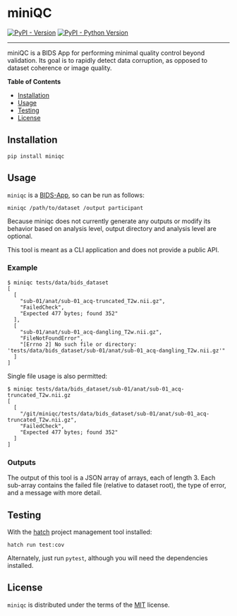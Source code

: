 # miniQC

[![PyPI - Version](https://img.shields.io/pypi/v/miniqc.svg)](https://pypi.org/project/miniqc)
[![PyPI - Python Version](https://img.shields.io/pypi/pyversions/miniqc.svg)](https://pypi.org/project/miniqc)

-----

miniQC is a BIDS App for performing minimal quality control beyond validation.
Its goal is to rapidly detect data corruption, as opposed to dataset coherence
or image quality.

**Table of Contents**

- [Installation](#installation)
- [Usage](#usage)
- [Testing](#testing)
- [License](#license)

## Installation

```console
pip install miniqc
```

## Usage

`miniqc` is a [BIDS-App](https://bids-apps.neuroimaging.io/), so can be run
as follows:

```
miniqc /path/to/dataset /output participant
```

Because miniqc does not currently generate any outputs or modify its behavior
based on analysis level, output directory and analysis level are optional.

This tool is meant as a CLI application and does not provide a public API.

### Example

```console
$ miniqc tests/data/bids_dataset
[
  [
    "sub-01/anat/sub-01_acq-truncated_T2w.nii.gz",
    "FailedCheck",
    "Expected 477 bytes; found 352"
  ],
  [
    "sub-01/anat/sub-01_acq-dangling_T2w.nii.gz",
    "FileNotFoundError",
    "[Errno 2] No such file or directory: 'tests/data/bids_dataset/sub-01/anat/sub-01_acq-dangling_T2w.nii.gz'"
  ]
]
```

Single file usage is also permitted:

```console
$ miniqc tests/data/bids_dataset/sub-01/anat/sub-01_acq-truncated_T2w.nii.gz
[
  [
    "/git/miniqc/tests/data/bids_dataset/sub-01/anat/sub-01_acq-truncated_T2w.nii.gz",
    "FailedCheck",
    "Expected 477 bytes; found 352"
  ]
]
```

### Outputs

The output of this tool is a JSON array of arrays, each of length 3.
Each sub-array contains the failed file (relative to dataset root),
the type of error, and a message with more detail.

## Testing

With the [hatch](https://hatch.pypa.io) project management tool installed:

```console
hatch run test:cov
```

Alternately, just run `pytest`, although you will need the dependencies installed.

## License

`miniqc` is distributed under the terms of the [MIT](https://spdx.org/licenses/MIT.html) license.
